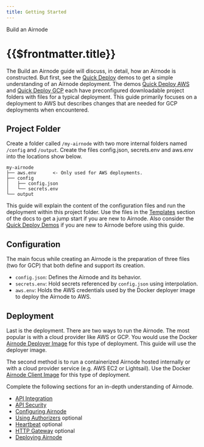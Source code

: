 ```yaml
---
title: Getting Started
---
```


<TitleSpan>Build an Airnode</TitleSpan>

# {{$frontmatter.title}}

<VersionWarning/>

<TocHeader />
<TOC class="table-of-contents" :include-level="[2,3]" />

The Build an Airnode guide will discuss, in detail, how an Airnode is
constructed. But first, see the [Quick Deploy](../../tutorial/README.md) demos
to get a simple understanding of an Airnode deployment. The demos
[Quick Deploy AWS](../../tutorial/quick-deploy-aws/) and
[Quick Deploy GCP](../../tutorial/quick-deploy-gcp/) each have preconfigured
downloadable project folders with files for a typical deployment. This guide
primarily focuses on a deployment to AWS but describes changes that are needed
for GCP deployments when encountered.

## Project Folder

Create a folder called `/my-airnode` with two more internal folders named
`/config` and `/output`. Create the files config.json, secrets.env and aws.env
into the locations show below.

```
my-airnode
├── aws.env      <- Only used for AWS deployments.
├── config
│   ├── config.json
│   └── secrets.env
└── output
```

This guide will explain the content of the configuration files and run the
deployment within this project folder. Use the files in the
[Templates](../../../reference/templates/config-json.md) section of the docs to
get a jump start if you are new to Airnode. Also consider the
[Quick Deploy Demos](../../tutorial/) if you are new to Airnode before using
this guide.

## Configuration

The main focus while creating an Airnode is the preparation of three files (two
for GCP) that both define and support its creation.

- `config.json`: Defines the Airnode and its behavior.
- `secrets.env`: Hold secrets referenced by `config.json` using interpolation.
- `aws.env`: Holds the AWS credentials used by the Docker deployer image to
  deploy the Airnode to AWS.

## Deployment

Last is the deployment. There are two ways to run the Airnode. The most popular
is with a cloud provider like AWS or GCP. You would use the Docker
[Airnode Deployer Image](../docker/../../docker/deployer-image.md) for this type
of deployment. This guide will use the deployer image.

The second method is to run a containerized Airnode hosted internally or with a
cloud provider service (e.g. AWS EC2 or Lightsail). Use the Docker
[Airnode Client Image](../../docker/client-image.md) for this type of
deployment.

Complete the following sections for an in-depth understanding of Airnode.

- [API Integration](api-integration.md)
- [API Security](api-security.md)
- [Configuring Airnode](configuring-airnode.md)
- [Using Authorizers](./apply-auth.md) optional
- [Heartbeat](./heartbeat.md) optional
- [HTTP Gateway](./http-gateway.md) optional
- [Deploying Airnode](./deploying-airnode.md)
